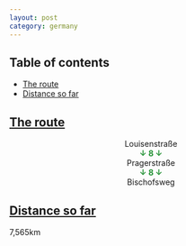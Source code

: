 ```yaml
---
layout: post
category: germany
---
```



## Table of contents
- [The route](#the-route)
- [Distance so far](#distance-so-far)

## [The route](#the-route)

<center> Louisenstraße </center>

<center> <span style="color:#229133 "> <b> ↓ 8 ↓ </b> </span> </center>

<center> Pragerstraße </center>

<center> <span style="color:#229133 "> <b> ↓ 8 ↓ </b> </span> </center>

<center> Bischofsweg </center>

## [Distance so far](#distance-so-far)

7,565km